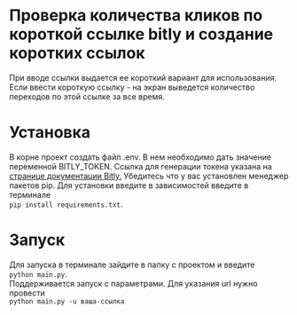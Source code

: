# Проверка количества кликов по короткой ссылке bitly и создание коротких ссылок

При вводе ссылки выдается ее короткий вариант для использования. Если ввести короткую ссылку - на экран выведется количество переходов по этой ссылке за все время.

# Установка

В корне проект создать файл .env. В нем необходимо дать значение переменной BITLY_TOKEN. Ссылка для генерации токена указана на [странице документации Bitly.](https://dev.bitly.com/get_started.html)
Убедитесь что у вас установлен менеджер пакетов pip. Для установки введите в зависимостей введите в терминале   
```pip install requirements.txt```.

# Запуск

Для запуска в терминале зайдите в папку с проектом и введите    
```python main.py```.   
Поддерживается запуск с параметрами. Для указания url нужно провести    
```python main.py -u ваша-ссылка```
